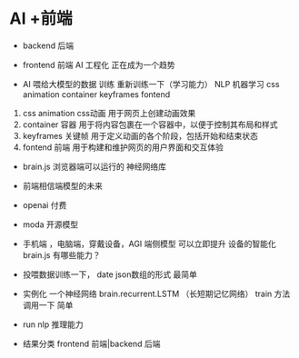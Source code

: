 # AI +前端 

- backend 后端


- frontend 前端 
AI 工程化 正在成为一个趋势

- AI 
 喂给大模型的数据
 训练 重新训练一下（学习能力） NLP 机器学习
 css animation container keyframes fontend 
 1. css animation  css动画 用于网页上创建动画效果
 2. container 容器 用于将内容包裹在一个容器中，以便于控制其布局和样式
 3. keyframes 关键帧 用于定义动画的各个阶段，包括开始和结束状态 
 4. fontend 前端 用于构建和维护网页的用户界面和交互体验 

 - brain.js  浏览器端可以运行的 神经网络库


 - 前端相信端模型的未来
 - openai 付费
 - moda  开源模型
 - 手机端 ，电脑端，穿戴设备，AGI 端侧模型
 可以立即提升 设备的智能化 
 brain.js 有哪些能力？
 - 投喂数据训练一下，
 date json数组的形式 最简单
 - 实例化 一个神经网络
 brain.recurrent.LSTM （长短期记忆网络）
 train 方法调用一下 简单
 - run nlp 推理能力
 - 结果分类 frontend 前端|backend 后端